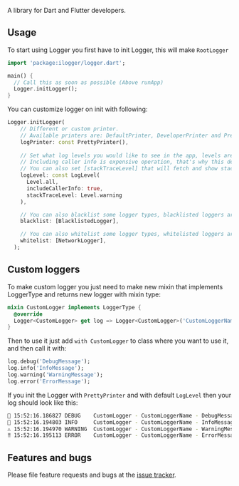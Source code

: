 A library for Dart and Flutter developers.

## Usage
To start using Logger you first have to init Logger, this will make `RootLogger`

```dart
import 'package:ilogger/logger.dart';

main() {
  // Call this as soon as possible (Above runApp)
  Logger.initLogger();
}
```

You can customize logger on init with following:

```dart
Logger.initLogger(
    // Different or custom printer.
    // Available printers are: DefaultPrinter, DeveloperPrinter and PrettyPrinter
    logPrinter: const PrettyPrinter(),
    
    // Set what log levels you would like to see in the app, levels are: all, debug, info, warning, error, off
    // Including caller info is expensive operation, that's why this defaults to false
    // You can also set [stackTraceLevel] that will fetch and show stack trace before the log was called
    logLevel: const LogLevel(
      Level.all,
      includeCallerInfo: true,
      stackTraceLevel: Level.warning
    ),

    // You can also blacklist some logger types, blacklisted loggers are not shown
    blacklist: [BlacklistedLogger],

    // You can also whitelist some logger types, whitelisted loggers are the ONLY ones being shown
    whitelist: [NetworkLogger],
  );
```

## Custom loggers
To make custom logger you just need to make new mixin that implements LoggerType and
returns new logger with mixin type:

```dart
mixin CustomLogger implements LoggerType {
  @override
  Logger<CustomLogger> get log => Logger<CustomLogger>('CustomLoggerName');
}
```

Then to use it just add `with CustomLogger` to class where you want to use it, and then call it with:

```dart
log.debug('DebugMessage');
log.info('InfoMessage');
log.warning('WarningMessage');
log.error('ErrorMessage');
```

If you init the Logger with `PrettyPrinter` and with default `LogLevel` then your log should look like this:
```bash
👾 15:52:16.186827 DEBUG    CustomLogger - CustomLoggerName - DebugMessage
👻 15:52:16.194803 INFO     CustomLogger - CustomLoggerName - InfoMessage
⚠️ 15:52:16.194970 WARNING  CustomLogger - CustomLoggerName - WarningMessage
‼️ 15:52:16.195113 ERROR    CustomLogger - CustomLoggerName - ErrorMessage
```


## Features and bugs

Please file feature requests and bugs at the [issue tracker][tracker].

[tracker]: http://example.com/issues/replaceme

